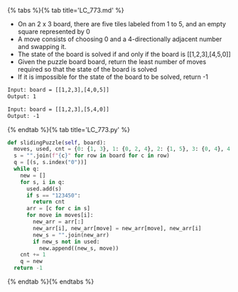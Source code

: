 {% tabs %}{% tab title='LC_773.md' %}

* On an 2 x 3 board, there are five tiles labeled from 1 to 5, and an empty square represented by 0
* A move consists of choosing 0 and a 4-directionally adjacent number and swapping it.
* The state of the board is solved if and only if the board is [[1,2,3],[4,5,0]]
* Given the puzzle board board, return the least number of moves required so that the state of the board is solved
* If it is impossible for the state of the board to be solved, return -1

```txt
Input: board = [[1,2,3],[4,0,5]]
Output: 1

Input: board = [[1,2,3],[5,4,0]]
Output: -1
```

{% endtab %}{% tab title='LC_773.py' %}

```py
def slidingPuzzle(self, board):
  moves, used, cnt = {0: {1, 3}, 1: {0, 2, 4}, 2: {1, 5}, 3: {0, 4}, 4: {1, 3, 5}, 5: {2, 4}}, set(), 0
  s = "".join(f"{c}" for row in board for c in row)
  q = [(s, s.index("0"))]
  while q:
    new = []
    for s, i in q:
      used.add(s)
      if s == "123450":
        return cnt
      arr = [c for c in s]
      for move in moves[i]:
        new_arr = arr[:]
        new_arr[i], new_arr[move] = new_arr[move], new_arr[i]
        new_s = "".join(new_arr)
        if new_s not in used:
          new.append((new_s, move))
    cnt += 1
    q = new
  return -1
```

{% endtab %}{% endtabs %}
